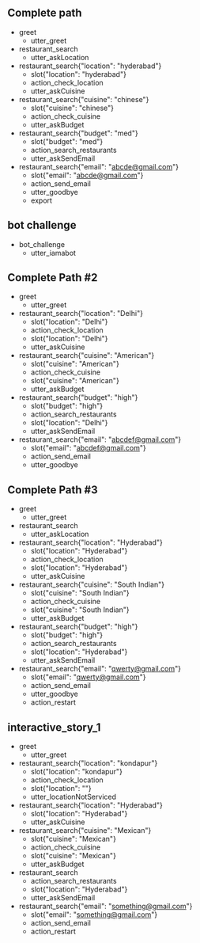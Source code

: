 ## Complete path
* greet
    - utter_greet
* restaurant_search
    - utter_askLocation
* restaurant_search{"location": "hyderabad"}
    - slot{"location": "hyderabad"}
    - action_check_location
    - utter_askCuisine
* restaurant_search{"cuisine": "chinese"}
    - slot{"cuisine": "chinese"}
    - action_check_cuisine
    - utter_askBudget
* restaurant_search{"budget": "med"}
    - slot{"budget": "med"}
    - action_search_restaurants
    - utter_askSendEmail
* restaurant_search{"email": "abcde@gmail.com"}
    - slot{"email": "abcde@gmail.com"}
    - action_send_email
    - utter_goodbye
    - export

## bot challenge
* bot_challenge
  - utter_iamabot

## Complete Path #2
* greet
    - utter_greet
* restaurant_search{"location": "Delhi"}
    - slot{"location": "Delhi"}
    - action_check_location
    - slot{"location": "Delhi"}
    - utter_askCuisine
* restaurant_search{"cuisine": "American"}
    - slot{"cuisine": "American"}
    - action_check_cuisine
    - slot{"cuisine": "American"}
    - utter_askBudget
* restaurant_search{"budget": "high"}
    - slot{"budget": "high"}
    - action_search_restaurants
    - slot{"location": "Delhi"}
    - utter_askSendEmail
* restaurant_search{"email": "abcdef@gmail.com"}
    - slot{"email": "abcdef@gmail.com"}
    - action_send_email
    - utter_goodbye

## Complete Path #3
* greet
    - utter_greet
* restaurant_search
    - utter_askLocation
* restaurant_search{"location": "Hyderabad"}
    - slot{"location": "Hyderabad"}
    - action_check_location
    - slot{"location": "Hyderabad"}
    - utter_askCuisine
* restaurant_search{"cuisine": "South Indian"}
    - slot{"cuisine": "South Indian"}
    - action_check_cuisine
    - slot{"cuisine": "South Indian"}
    - utter_askBudget
* restaurant_search{"budget": "high"}
    - slot{"budget": "high"}
    - action_search_restaurants
    - slot{"location": "Hyderabad"}
    - utter_askSendEmail
* restaurant_search{"email": "qwerty@gmail.com"}
    - slot{"email": "qwerty@gmail.com"}
    - action_send_email
    - utter_goodbye
    - action_restart

## interactive_story_1
* greet
    - utter_greet
* restaurant_search{"location": "kondapur"}
    - slot{"location": "kondapur"}
    - action_check_location
    - slot{"location": ""}
    - utter_locationNotServiced
* restaurant_search{"location": "Hyderabad"}
    - slot{"location": "Hyderabad"}
    - utter_askCuisine
* restaurant_search{"cuisine": "Mexican"}
    - slot{"cuisine": "Mexican"}
    - action_check_cuisine
    - slot{"cuisine": "Mexican"}
    - utter_askBudget
* restaurant_search
    - action_search_restaurants
    - slot{"location": "Hyderabad"}
    - utter_askSendEmail
* restaurant_search{"email": "something@gmail.com"}
    - slot{"email": "something@gmail.com"}
    - action_send_email
    - action_restart

